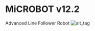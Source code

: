 # MiCROBOT v12.2
Advanced Line Follower Robot
![alt_tag](https://raw.githubusercontent.com/julkifli/microbot_v12.2/edit/master/images/.png)
